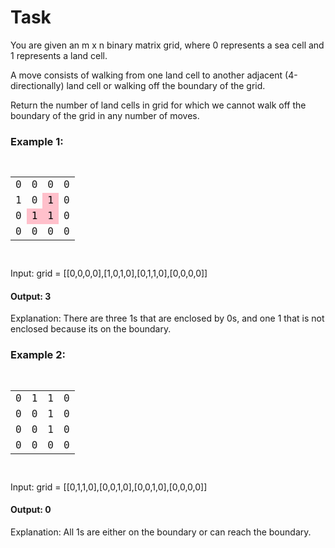<h1>Task</h1>

<p>You are given an m x n binary matrix grid, where 0 represents a sea cell and 1
represents a land cell.</p>

<p>A move consists of walking from one land cell to another adjacent (4-directionally)
land cell or walking off the boundary of the grid.</p>

<p>Return the number of land cells in grid for which we cannot walk off the boundary
of the grid in any number of moves.</p>

<h3>Example 1:</h3>

<pre><code>
<table>
  <tr>
    <td>0</td>
    <td>0</td>
    <td>0</td>
    <td>0</td>
  </tr>
  <tr>
    <td>1</td>
    <td>0</td>
    <td style="background-color: #FFC0CB;"><font color="black">1</font></td>
    <td>0</td>
  </tr>
  <tr>
    <td>0</td>
    <td style="background-color: #FFC0CB;"><font color="black">1</font></td>
    <td style="background-color: #FFC0CB;"><font color="black">1</font></td>
    <td>0</td>
  </tr>
  <tr>
    <td>0</td>
    <td>0</td>
    <td>0</td>
    <td>0</td>
  </tr>
</table>
</code></pre>

<p>Input: grid = [[0,0,0,0],[1,0,1,0],[0,1,1,0],[0,0,0,0]]</p>
<h4>Output: 3</h4>
<p>Explanation: There are three 1s that are enclosed by 0s, and one 1 that is not
enclosed because its on the boundary.</p>

<h3>Example 2:</h3>

<pre><code>
<table>
  <tr>
    <td>0</td>
    <td>1</td>
    <td>1</td>
    <td>0</td>
  </tr>
  <tr>
    <td>0</td>
    <td>0</td>
    <td>1</td>
    <td>0</td>
  </tr>
  <tr>
    <td>0</td>
    <td>0</td>
    <td>1</td>
    <td>0</td>
  </tr>
  <tr>
    <td>0</td>
    <td>0</td>
    <td>0</td>
    <td>0</td>
  </tr>
</table>
</code></pre>

<p>Input: grid = [[0,1,1,0],[0,0,1,0],[0,0,1,0],[0,0,0,0]]</p>
<h4>Output: 0</h4>
<p>Explanation: All 1s are either on the boundary or can reach the boundary.</p>